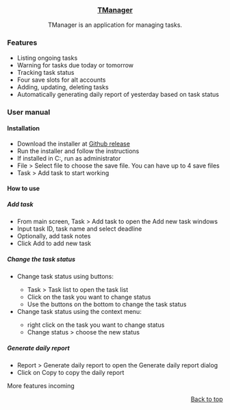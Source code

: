 <br />
<div id = "top" align="center">
  <a href="https://github.com/sera-ch/TManager/">
    <h3 align="center">TManager</h3>
  </a>

  <p align="center">
    TManager is an application for managing tasks.
  </p>
</div>
<div>
  <h3>Features</h3>
  <ul>
    <li>Listing ongoing tasks</li>
    <li>Warning for tasks due today or tomorrow</li>
    <li>Tracking task status</li>
    <li>Four save slots for alt accounts</li>
    <li>Adding, updating, deleting tasks</li>
    <li>Automatically generating daily report of yesterday based on task status</li>
  </ul>
</div>
<div>
  <h3>User manual</h3>
  <h4>Installation</h4>
  <ul>
    <li>Download the installer at <a href = "https://github.com/sera-ch/TManager/releases/tag/v0.0.1">Github release</a></li>
    <li>Run the installer and follow the instructions</li>
    <li>If installed in C:, run as administrator</li>
    <li>File > Select file to choose the save file. You can have up to 4 save files</li>
    <li>Task > Add task to start working</li>
  </ul>
  <h4>How to use</h4>
  <h5>Add task</h5>
  <ul>
    <li>From main screen, Task > Add task to open the Add new task windows</li>
    <li>Input task ID, task name and select deadline</li>
    <li>Optionally, add task notes</li>
    <li>Click Add to add new task</li>
  </ul>
  <h5>Change the task status</h5>
  <ul>
    <li>Change task status using buttons:</li>
    <ul>
      <li>Task > Task list to open the task list</li>
      <li>Click on the task you want to change status</li>
      <li>Use the buttons on the bottom to change the task status</li>
    </ul>
    <li>Change task status using the context menu:</li>
    <ul>
      <li>right click on the task you want to change status</li>
      <li>Change status > choose the new status</li>
    </ul>
  </ul>
  <h5>Generate daily report</h5>
  <ul>
    <li>Report > Generate daily report to open the Generate daily report dialog</li>
    <li>Click on Copy to copy the daily report</li>
  </ul>
  More features incoming
  <p align = "right">
    <a href = "#top">
      Back to top
    </a>
  </p>
</div>
